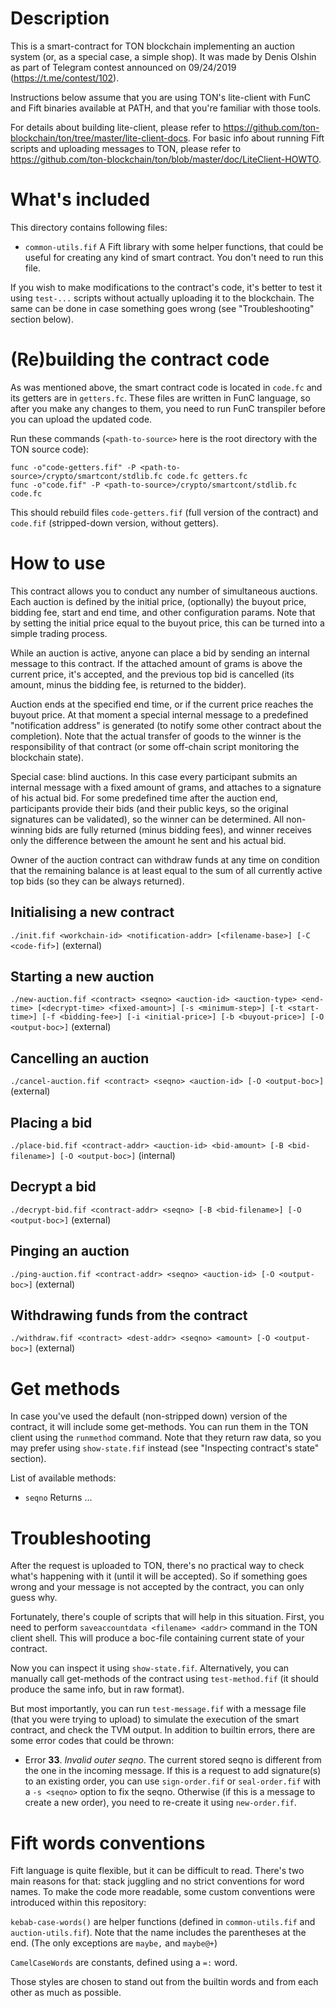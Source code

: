 # Description

This is a smart-contract for TON blockchain implementing an auction system (or, as a special case, a simple shop). It was made by Denis Olshin as part of Telegram contest announced on 09/24/2019 (https://t.me/contest/102).

Instructions below assume that you are using TON's lite-client with FunC and Fift binaries available at PATH, and that you're familiar with those tools.

For details about building lite-client, please refer to https://github.com/ton-blockchain/ton/tree/master/lite-client-docs. For basic info about running Fift scripts and uploading messages to TON, please refer to https://github.com/ton-blockchain/ton/blob/master/doc/LiteClient-HOWTO.

# What's included

This directory contains following files:

* `common-utils.fif`
   A Fift library with some helper functions, that could be useful for creating any kind of smart contract. You don't need to run this file.


If you wish to make modifications to the contract's code, it's better to test it using `test-...` scripts without actually uploading it to the blockchain. The same can be done in case something goes wrong (see "Troubleshooting" section below).

# (Re)building the contract code

As was mentioned above, the smart contract code is located in `code.fc` and its getters are in `getters.fc`. These files are written in FunC language, so after you make any changes to them, you need to run FunC transpiler before you can upload the updated code.

Run these commands (`<path-to-source>` here is the root directory with the TON source code):

```
func -o"code-getters.fif" -P <path-to-source>/crypto/smartcont/stdlib.fc code.fc getters.fc
func -o"code.fif" -P <path-to-source>/crypto/smartcont/stdlib.fc code.fc
```

This should rebuild files `code-getters.fif` (full version of the contract) and `code.fif` (stripped-down version, without getters).

# How to use

This contract allows you to conduct any number of simultaneous auctions. Each auction is defined by the initial price, (optionally) the buyout price, bidding fee, start and end time, and other configuration params. Note that by setting the initial price equal to the buyout price, this can be turned into a simple trading process.

While an auction is active, anyone can place a bid by sending an internal message to this contract. If the attached amount of grams is above the current price, it's accepted, and the previous top bid is cancelled (its amount, minus the bidding fee, is returned to the bidder).

Auction ends at the specified end time, or if the current price reaches the buyout price. At that moment a special internal message to a predefined "notification address" is generated (to notify some other contract about the completion). Note that the actual transfer of goods to the winner is the responsibility of that contract (or some off-chain script monitoring the blockchain state).

Special case: blind auctions. In this case every participant submits an internal message with a fixed amount of grams, and attaches to a signature of his actual bid. For some predefined time after the auction end, participants provide their bids (and their public keys, so the original signatures can be validated), so the winner can be determined. All non-winning bids are fully returned (minus bidding fees), and winner receives only the difference between the amount he sent and his actual bid.

Owner of the auction contract can withdraw funds at any time on condition that the remaining balance is at least equal to the sum of all currently active top bids (so they can be always returned).

## Initialising a new contract
`./init.fif <workchain-id> <notification-addr> [<filename-base>] [-C <code-fif>]`
(external)

## Starting a new auction
`./new-auction.fif <contract> <seqno> <auction-id> <auction-type> <end-time> [<decrypt-time> <fixed-amount>] [-s <minimum-step>] [-t <start-time>] [-f <bidding-fee>] [-i <initial-price>] [-b <buyout-price>] [-O <output-boc>]`
(external)

## Cancelling an auction
`./cancel-auction.fif <contract> <seqno> <auction-id> [-O <output-boc>]`
(external)

## Placing a bid
`./place-bid.fif <contract-addr> <auction-id> <bid-amount> [-B <bid-filename>] [-O <output-boc>]`
(internal)

## Decrypt a bid
`./decrypt-bid.fif <contract-addr> <seqno> [-B <bid-filename>] [-O <output-boc>]`
(external)

## Pinging an auction
`./ping-auction.fif <contract-addr> <seqno> <auction-id> [-O <output-boc>]`
(external)

## Withdrawing funds from the contract
`./withdraw.fif <contract> <dest-addr> <seqno> <amount> [-O <output-boc>]`
(external)

# Get methods

In case you've used the default (non-stripped down) version of the contract, it will include some get-methods. You can run them in the TON client using the `runmethod` command. Note that they return raw data, so you may prefer using `show-state.fif` instead (see "Inspecting contract's state" section). 

List of available methods:
* `seqno`
   Returns ...

# Troubleshooting

After the request is uploaded to TON, there's no practical way to check what's happening with it (until it will be accepted). So if something goes wrong and your message is not accepted by the contract, you can only guess why.

Fortunately, there's couple of scripts that will help in this situation. First, you need to perform `saveaccountdata <filename> <addr>` command in the TON client shell. This will produce a boc-file containing current state of your contract.

Now you can inspect it using `show-state.fif`. Alternatively, you can manually call get-methods of the contract using `test-method.fif` (it should produce the same info, but in raw format).

But most importantly, you can run `test-message.fif` with a message file (that you were trying to upload) to simulate the execution of the smart contract, and check the TVM output. In addition to builtin errors, there are some error codes that could be thrown:

* Error **33**. *Invalid outer seqno*.
   The current stored seqno is different from the one in the incoming message. If this is a request to add signature(s) to an existing order, you can use `sign-order.fif` or `seal-order.fif` with a `-s <seqno>` option to fix the seqno. Otherwise (if this is a message to create a new order), you need to re-create it using `new-order.fif`.

# Fift words conventions

Fift language is quite flexible, but it can be difficult to read. There's two main reasons for that: stack juggling and no strict conventions for word names. To make the code more readable, some custom conventions were introduced within this repository:

`kebab-case-words()` are helper functions (defined in `common-utils.fif` and `auction-utils.fif`). Note that the name includes the parentheses at the end. (The only exceptions are `maybe,` and `maybe@+`)

`CamelCaseWords` are constants, defined using a `=:` word.

Those styles are chosen to stand out from the builtin words and from each other as much as possible.
